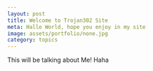 ```yaml
---
layout: post
title: Welcome to Trojan302 Site
meta: Hallo World, hope you enjoy in my site
image: assets/portfolio/none.jpg
category: topics
---
```


This will be talking about Me! Haha